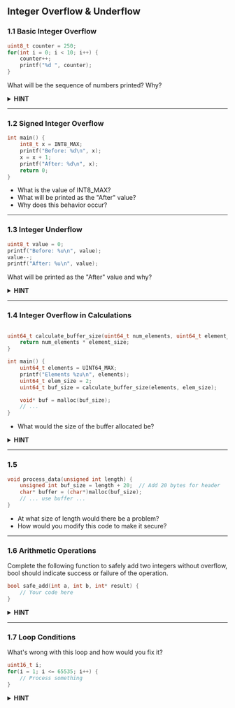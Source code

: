 ## Integer Overflow & Underflow
### 1.1 Basic Integer Overflow
```c
uint8_t counter = 250;
for(int i = 0; i < 10; i++) {
    counter++;
    printf("%d ", counter);
}
```
What will be the sequence of numbers printed? Why?
<details>
<summary><b>HINT</b></summary>
uint8_t has a maximum value of 255. What happens after that?
</details>

---
### 1.2 Signed Integer Overflow
```c
int main() {
    int8_t x = INT8_MAX;
    printf("Before: %d\n", x);
    x = x + 1;
    printf("After: %d\n", x);
    return 0;
}
```
- What is the value of INT8_MAX?
- What will be printed as the "After" value?
- Why does this behavior occur?

---
### 1.3 Integer Underflow
```c
uint8_t value = 0;
printf("Before: %u\n", value);
value--;
printf("After: %u\n", value);
```
What will be printed as the "After" value and why?
<details>
<summary><b>HINT</b></summary>
Think about what happens when you subtract 1 from the minimum possible value of a variable.
</details>

---
### 1.4 Integer Overflow in Calculations
```c

uint64_t calculate_buffer_size(uint64_t num_elements, uint64_t element_size) {
    return num_elements * element_size;
}

int main() {
    uint64_t elements = UINT64_MAX;
    printf("Elements %zu\n", elements);
    uint64_t elem_size = 2;
    uint64_t buf_size = calculate_buffer_size(elements, elem_size);

    void* buf = malloc(buf_size);
    // ...
}
```
- What would the size of the buffer allocated be?

<details>
<summary><b>HINT</b></summary>
Same as previous exercise think about what happens when you multiply the maximum size possible for a variable.</details>

---
### 1.5
```c
void process_data(unsigned int length) {
    unsigned int buf_size = length + 20;  // Add 20 bytes for header
    char* buffer = (char*)malloc(buf_size);
    // ... use buffer ...
}
```
- At what size of length would there be a problem?
- How would you modify this code to make it secure?

---
### 1.6 Arithmetic Operations
Complete the following function to safely add two integers without overflow, bool should indicate success or failure of the operation.
```c
bool safe_add(int a, int b, int* result) {
    // Your code here
}
```

<details>
<summary><b>HINT</b></summary>
Use the max variables for each type.
</details>

---
### 1.7 Loop Conditions
What's wrong with this loop and how would you fix it?
```c
uint16_t i;
for(i = 1; i <= 65535; i++) {
    // Process something
}
```

<details>
<summary><b>HINT</b></summary>
This is a very subtle bug, please look at how the loop operates with the maximum value of i.
</details>
